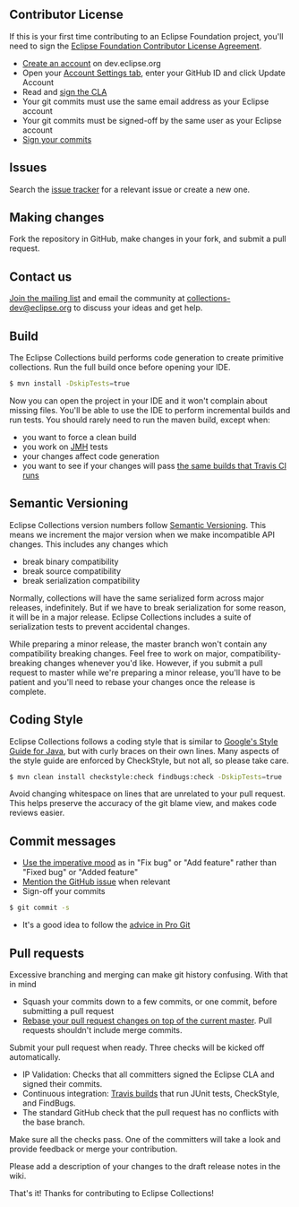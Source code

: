 Contributor License
-------------------

If this is your first time contributing to an Eclipse Foundation project, you'll need to sign the [Eclipse Foundation Contributor License Agreement][CLA].

- [Create an account](https://dev.eclipse.org/site_login/createaccount.php) on dev.eclipse.org
- Open your [Account Settings tab](https://dev.eclipse.org/site_login/myaccount.php#open_tab_accountsettings), enter your GitHub ID and click Update Account
- Read and [sign the CLA](https://projects.eclipse.org/user/sign/cla)
- Your git commits must use the same email address as your Eclipse account
- Your git commits must be signed-off by the same user as your Eclipse account
- [Sign your commits](https://wiki.eclipse.org/Development_Resources/Contributing_via_Git#Signing_off_on_a_commit)

Issues
------

Search the [issue tracker](https://github.com/eclipse/eclipse-collections/issues) for a relevant issue or create a new one.

Making changes
--------------

Fork the repository in GitHub, make changes in your fork, and submit a pull request.

Contact us
----------

[Join the mailing list][mailing-list] and email the community at collections-dev@eclipse.org to discuss your ideas and get help.

Build
-----

The Eclipse Collections build performs code generation to create primitive collections. Run the full build once before opening your IDE.

```bash
$ mvn install -DskipTests=true
```

Now you can open the project in your IDE and it won't complain about missing files. You'll be able to use the IDE to perform incremental builds and run tests. You should rarely need to run the maven build, except when:

- you want to force a clean build
- you work on [JMH][jmh] tests
- your changes affect code generation
- you want to see if your changes will pass [the same builds that Travis CI runs][travis]

Semantic Versioning
-------------------

Eclipse Collections version numbers follow [Semantic Versioning][semver]. This means we increment the major version when we make incompatible API changes. This includes any changes which

- break binary compatibility
- break source compatibility
- break serialization compatibility

Normally, collections will have the same serialized form across major releases, indefinitely. But if we have to break serialization for some reason, it will be in a major release. Eclipse Collections includes a suite of serialization tests to prevent accidental changes.

While preparing a minor release, the master branch won't contain any compatibility breaking changes. Feel free to work on major, compatibility-breaking changes whenever you'd like. However, if you submit a pull request to master while we're preparing a minor release, you'll have to be patient and you'll need to rebase your changes once the release is complete.

Coding Style
------------

Eclipse Collections follows a coding style that is similar to [Google's Style Guide for Java][style-guide], but with curly braces on their own lines. Many aspects of the style guide are enforced by CheckStyle, but not all, so please take care.

```bash
$ mvn clean install checkstyle:check findbugs:check -DskipTests=true
```

Avoid changing whitespace on lines that are unrelated to your pull request. This helps preserve the accuracy of the git blame view, and makes code reviews easier.

Commit messages
---------------

- [Use the imperative mood][imperative-mood] as in "Fix bug" or "Add feature" rather than "Fixed bug" or "Added feature"
- [Mention the GitHub issue][github-issue] when relevant
- Sign-off your commits
```bash
$ git commit -s
```
- It's a good idea to follow the [advice in Pro Git](https://git-scm.com/book/ch5-2.html)

Pull requests
-------------

Excessive branching and merging can make git history confusing. With that in mind

- Squash your commits down to a few commits, or one commit, before submitting a pull request
- [Rebase your pull request changes on top of the current master][rebase]. Pull requests shouldn't include merge commits.

Submit your pull request when ready. Three checks will be kicked off automatically.

- IP Validation: Checks that all committers signed the Eclipse CLA and signed their commits.
- Continuous integration: [Travis builds][travis] that run JUnit tests, CheckStyle, and FindBugs.
- The standard GitHub check that the pull request has no conflicts with the base branch.

Make sure all the checks pass. One of the committers will take a look and provide feedback or merge your contribution.

Please add a description of your changes to the draft release notes in the wiki.

That's it! Thanks for contributing to Eclipse Collections!

[CLA]:             https://www.eclipse.org/legal/CLA.php
[jmh]:             http://openjdk.java.net/projects/code-tools/jmh/
[semver]:          http://semver.org/
[style-guide]:     https://google.github.io/styleguide/javaguide.html
[rebase]:          https://github.com/edx/edx-platform/wiki/How-to-Rebase-a-Pull-Request
[travis]:          https://travis-ci.org/eclipse/eclipse-collections
[imperative-mood]: https://github.com/git/git/blob/master/Documentation/SubmittingPatches
[github-issue]:    https://help.github.com/articles/closing-issues-via-commit-messages/
[mailing-list]:    https://dev.eclipse.org/mailman/listinfo/collections-dev
